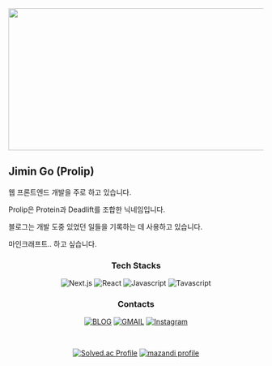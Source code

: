 <div align="center">
  <img src="https://github.com/user-attachments/assets/54ecdc32-a01d-436e-bc43-5fbba7ea42d4" width="650" height="280">
</div>

## Jimin Go (Prolip)
  
웹 프론트엔드 개발을 주로 하고 있습니다.

Prolip은 Protein과 Deadlift를 조합한 닉네임입니다.

블로그는 개발 도중 있었던 일들을 기록하는 데 사용하고 있습니다.

마인크래프트.. 하고 싶습니다.

<div align="center">
  
  ### Tech Stacks
  ![Next.js](https://img.shields.io/badge/Next.js-000000?style=for-the-badge&logo=Next.js&logoColor=white)
  ![React](https://img.shields.io/badge/react-61DAFB?style=for-the-badge&logo=React&logoColor=black)
  ![Javascript](https://img.shields.io/badge/javascript-F7DF1E?style=for-the-badge&logo=Javascript&logoColor=black)
  ![Tavascript](https://img.shields.io/badge/Typescript-3178C6?style=for-the-badge&logo=Typescript&logoColor=white)

  ### Contacts
  [![BLOG](https://img.shields.io/badge/Tech%20Blog-FFFFFF?style=for-the-badge&logo=Barmenia&logoColor=black)](https://www.gojimin.com)
  [![GMAIL](https://img.shields.io/badge/Gmail-D14836?style=for-the-badge&logo=gmail&logoColor=white)](mailto:gojimin3095@gmail.com)
  [![Instagram](https://img.shields.io/badge/Instagram-E4405F?style=for-the-badge&logo=instagram&logoColor=white)](https://www.instagram.com/im_jnin/)

  </br>
  
  [![Solved.ac Profile](https://mazassumnida.wtf/api/v2/generate_badge?boj=prolip)](https://solved.ac/prolip/) 
  [![mazandi profile](https://mazandi.herokuapp.com/api?handle=prolip&theme=dark)](https://solved.ac/prolip/) 
</div>
